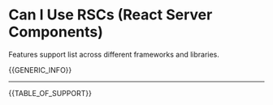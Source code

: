 # Can I Use RSCs (React Server Components)

Features support list across different frameworks and libraries.

{{GENERIC_INFO}}

---

{{TABLE_OF_SUPPORT}}
